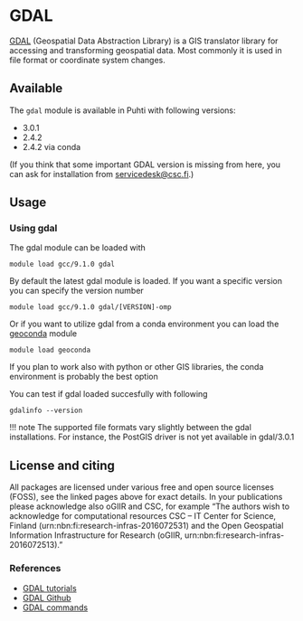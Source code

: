 # GDAL

[GDAL](https://gdal.org/) (Geospatial Data Abstraction Library) is a GIS translator library for accessing and transforming geospatial data. Most commonly it is used in file format or coordinate system changes. 

## Available

The `gdal` module is available in Puhti with following versions:

* 3.0.1 
* 2.4.2
* 2.4.2 via conda

(If you think that some important GDAL version is missing from here, you can ask for installation from servicedesk@csc.fi.)

## Usage

### Using gdal

The gdal module can be loaded with 

`module load gcc/9.1.0 gdal`

By default the latest gdal module is loaded. If you want a specific version you can specify the version number

`module load gcc/9.1.0 gdal/[VERSION]-omp`

Or if you want to utilize gdal from a conda environment you can load the [geoconda](../#apps/geoconda/) module

`module load geoconda`

If you plan to work also with python or other GIS libraries, the conda environment is probably the best option

You can test if gdal loaded succesfully with following

`gdalinfo --version`

!!! note
    The supported file formats vary slightly between the gdal installations. For instance, the PostGIS driver is not yet available in gdal/3.0.1

## License and citing

All packages are licensed under various free and open source licenses (FOSS), see the linked pages above for exact details.
In your publications please acknowledge also oGIIR and CSC, for example “The authors wish to acknowledge for computational resources CSC – IT Center for Science, Finland (urn:nbn:fi:research-infras-2016072531) and the Open Geospatial Information Infrastructure for Research (oGIIR, urn:nbn:fi:research-infras-2016072513).”

### References

* [GDAL tutorials](https://gdal.org/tutorials/index.html)
* [GDAL Github](https://github.com/OSGeo/GDAL)
* [GDAL commands](https://gdal.org/programs/index.html)
